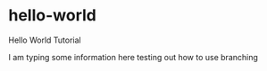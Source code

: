 # hello-world
Hello World Tutorial

I am typing some information here testing out how to use branching
